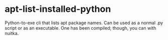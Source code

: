 # apt-list-installed-python
Python-to-exe cli that lists apt package names. Can be used as a normal .py script or as an executable. One has been compiled; though, you can with nuitka.
